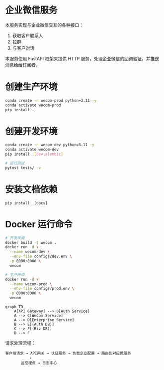 # 企业微信服务

本服务实现与企业微信交互的各种接口：
1. 获取客户联系人
2. 拉群
3. 与客户对话

本服务使用 FastAPI 框架来提供 HTTP 服务，处理企业微信的回调验证，并推送消息给给订阅者。

# 创建生产环境
```bash
conda create -n wecom-prod python=3.11 -y
conda activate wecom-prod
pip install .
```

# 创建开发环境
```bash
conda create -n wecom-dev python=3.11 -y
conda activate wecom-dev
pip install .[dev,alembic]

# 运行测试
pytest tests/ -v
```

# 安装文档依赖
```
pip install .[docs]
```

# Docker 运行命令
```bash
# 开发环境
docker build -t wecom .
docker run -d \
  --name wecom-dev \
  --env-file configs/dev.env \
  -p 8000:8000 \
  wecom

# 生产环境
docker run -d \
  --name wecom-prod \
  --env-file configs/prod.env \
  -p 8000:8000 \
  wecom
```

```mermaid
graph TD
    A[API Gateway] --> B[Auth Service]
    A --> C[WeCom Service]
    A --> D[Enterprise Service]
    B --> E[(Auth DB)]
    C --> F[(Biz DB)]
    D --> F
```
请求处理流程：
```Plain Text
客户端请求 → API网关 → 认证服务 → 负载企业配置 → 路由到对应微服务
           ↓
       监控埋点 → 日志中心
```